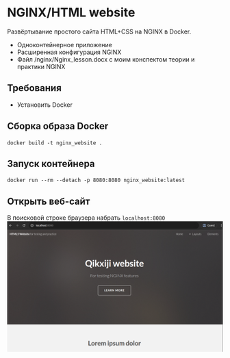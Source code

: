 # NGINX/HTML website

Развёртывание простого сайта HTML+CSS на NGINX в Docker. 

- Одноконтейнерное приложение
- Расширенная конфигурация NGINX
- Файл /nginx/Nginx_lesson.docx с моим конспектом теории и практики NGINX

## Требования

- Установить Docker

## Сборка образа Docker

```
docker build -t nginx_website .
```

## Запуск контейнера

```
docker run --rm --detach -p 8080:8080 nginx_website:latest
```

## Открыть веб-сайт

В поисковой строке браузера набрать `localhost:8080`
![page](./output.png)